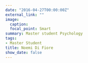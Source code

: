 ```yaml
---
date: "2016-04-27T00:00:00Z"
external_link: ""
image:
  caption: 
  focal_point: Smart
summary: Master student Psychology
tags:
- Master Student
title: Noemi Di Fiore
show_date: false
---
```

